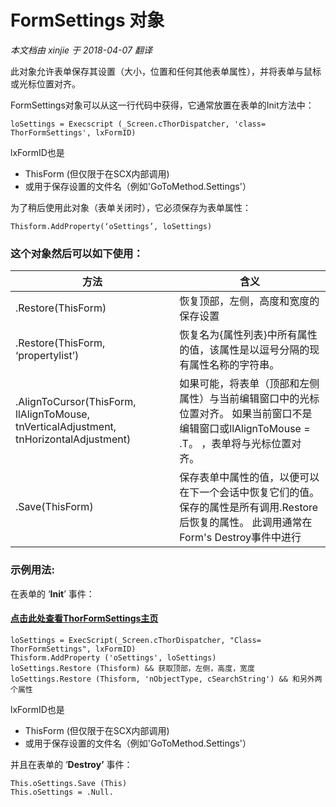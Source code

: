﻿FormSettings 对象
===
_本文档由 xinjie 于 2018-04-07 翻译_

此对象允许表单保存其设置（大小，位置和任何其他表单属性），并将表单与鼠标或光标位置对齐。

FormSettings对象可以从这一行代码中获得，它通常放置在表单的Init方法中：

```loSettings = Execscript (_Screen.cThorDispatcher, 'class= ThorFormSettings', lxFormID)```

lxFormID也是

*   ThisForm (但仅限于在SCX内部调用)
*   或用于保存设置的文件名（例如'GoToMethod.Settings'）

为了稍后使用此对象（表单关闭时），它必须保存为表单属性：

    Thisform.AddProperty(‘oSettings’, loSettings)


### 这个对象然后可以如下使用：

方法|含义
---|---
.Restore(ThisForm)|恢复顶部，左侧，高度和宽度的保存设置
.Restore(ThisForm, ‘propertylist’)|恢复名为{属性列表}中所有属性的值，该属性是以逗号分隔的现有属性名称的字符串。
.AlignToCursor(ThisForm, llAlignToMouse, tnVerticalAdjustment, tnHorizontalAdjustment)|如果可能，将表单（顶部和左侧属性）与当前编辑窗口中的光标位置对齐。 如果当前窗口不是编辑窗口或llAlignToMouse = .T。 ，表单将与光标位置对齐。
.Save(ThisForm)|保存表单中属性的值，以便可以在下一个会话中恢复它们的值。 保存的属性是所有调用.Restore后恢复的属性。 此调用通常在Form's Destroy事件中进行


### 示例用法:

在表单的 ‘**Init**’ 事件：

#### [点击此处查看ThorFormSettings主页](Thor_framework_formsettings.md)


    loSettings = ExecScript(_Screen.cThorDispatcher, "Class= ThorFormSettings", lxFormID)
    Thisform.AddProperty ('oSettings', loSettings)
    loSettings.Restore (Thisform) && 获取顶部，左侧，高度，宽度
    loSettings.Restore (Thisform, 'nObjectType, cSearchString') && 和另外两个属性

lxFormID也是

*   ThisForm (但仅限于在SCX内部调用)
*   或用于保存设置的文件名（例如'GoToMethod.Settings'）

并且在表单的 ‘**Destroy’** 事件：

    This.oSettings.Save (This)
    This.oSettings = .Null.
